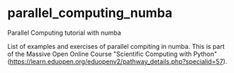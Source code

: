 # parallel_computing_numba
Parallel Computing tutorial with numba

List of examples and exercises of parallel compiting in numba. 
This is part of the Massive Open Online Course "Scientific Computing with Python"
(https://learn.eduopen.org/eduopenv2/pathway_details.php?specialid=57).
